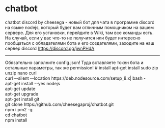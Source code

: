 # chatbot
chatbot discord by cheesega - новый бот для чата в программе discord на языке nodejs, который будет вам отличным помощником на вашем сервере. Для его установки, перейдите в Wiki, там все команды есть. На случай, если у вас что-то не получится или будет интересно пообщаться с обладателями бота и его создателями, заходите на наш сервер discord https://discord.gg/jwnPHdA
<hr>
Обязательно заполните config.json! Туда вставляете токен бота и остальные параметры, так же permission!
# install
apt-get install sudo zip unzip nano curl<br>
curl --silent --location https://deb.nodesource.com/setup_8.x| bash -<br>
apt-get install --yes nodejs<br>
apt-get update<br>
apt-get upgrade<br>
apt-get install git<br>
git clone https://github.com/cheesegaproj/chatbot.git<br>
npm i pm2 -g<br>
cd chatbot<br>
npm install<br>
